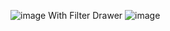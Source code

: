 ![image](https://github.com/sathyaprabaS/Admin-Console/assets/132472502/e2ef102c-d5f5-4e08-b763-0cc7bbd5f9ed)
With Filter Drawer
![image](https://github.com/sathyaprabaS/Admin-Console/assets/132472502/1739c0d4-e7a5-4ba1-b274-98f3a88c92b7)


